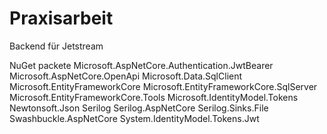 # Praxisarbeit
Backend für Jetstream

NuGet packete 
Microsoft.AspNetCore.Authentication.JwtBearer
Microsoft.AspNetCore.OpenApi
Microsoft.Data.SqlClient
Microsoft.EntityFrameworkCore
Microsoft.EntityFrameworkCore.SqlServer
Microsoft.EntityFrameworkCore.Tools
Microsoft.IdentityModel.Tokens
Newtonsoft.Json
Serilog
Serilog.AspNetCore
Serilog.Sinks.File
Swashbuckle.AspNetCore
System.IdentityModel.Tokens.Jwt






